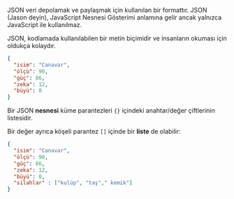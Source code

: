 JSON veri depolamak ve paylaşmak için kullanılan bir formattır. JSON (Jason deyin), JavaScript Nesnesi Gösterimi anlamına gelir ancak yalnızca JavaScript ile kullanılmaz.

JSON, kodlamada kullanılabilen bir metin biçimidir ve insanların okuması için oldukça kolaydır.

```json
{
  "isim": "Canavar",
  "ölçü": 90,
  "güç": 86,
  "zeka": 12,
  "büyü": 0
}
```

Bir JSON **nesnesi** küme parantezleri ` {} ` içindeki anahtar/değer çiftlerinin listesidir.

Bir değer ayrıca köşeli parantez ` [] ` içinde bir **liste** de olabilir:

```json
{
  "isim": "Canavar",
  "ölçü": 90,
  "güç": 86,
  "zeka": 12,
  "büyü": 0,
  "silahlar" : ["kulüp", "taş"," kemik"]
}
```